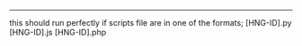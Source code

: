 -----------------------
this should run perfectly if scripts file are in one of the formats;
[HNG-ID].py
[HNG-ID].js
[HNG-ID].php